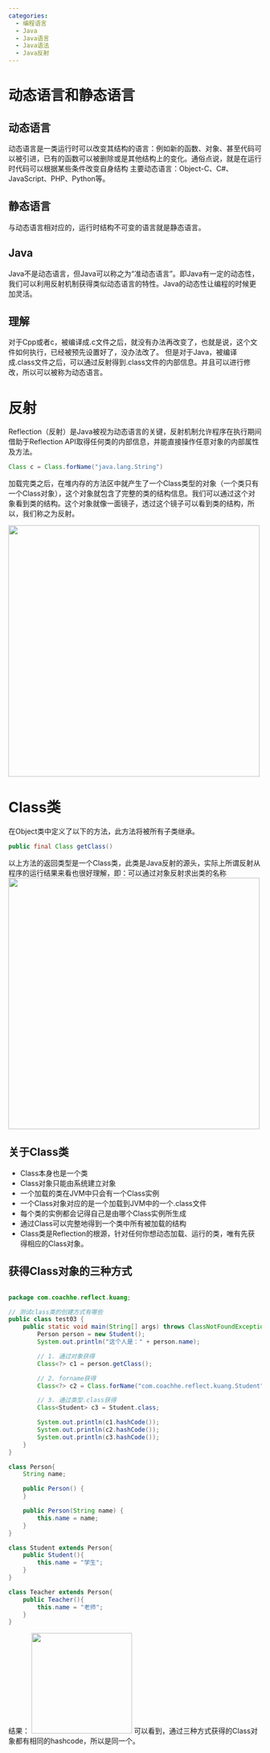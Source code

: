 ```yaml
---
categories:
  - 编程语言
  - Java
  - Java语言
  - Java语法
  - Java反射
---
```

# 动态语言和静态语言
## 动态语言
动态语言是一类运行时可以改变其结构的语言：例如新的函数、对象、甚至代码可以被引进，已有的函数可以被删除或是其他结构上的变化。通俗点说，就是在运行时代码可以根据某些条件改变自身结构
主要动态语言：Object-C、C#、JavaScript、PHP、Python等。

## 静态语言
与动态语言相对应的，运行时结构不可变的语言就是静态语言。
## Java
Java不是动态语言，但Java可以称之为“准动态语言”。即Java有一定的动态性，我们可以利用反射机制获得类似动态语言的特性。Java的动态性让编程的时候更加灵活。

## 理解
对于Cpp或者c，被编译成.c文件之后，就没有办法再改变了，也就是说，这个文件如何执行，已经被预先设置好了，没办法改了。
但是对于Java，被编译成.class文件之后，可以通过反射得到.class文件的内部信息。并且可以进行修改，所以可以被称为动态语言。


# 反射
Reflection（反射）是Java被视为动态语言的关键，反射机制允许程序在执行期间借助于Reflection API取得任何类的内部信息，并能直接操作任意对象的内部属性及方法。
```java
Class c = Class.forName("java.lang.String")
```
加载完类之后，在堆内存的方法区中就产生了一个Class类型的对象（一个类只有一个Class对象），这个对象就包含了完整的类的结构信息。我们可以通过这个对象看到类的结构。这个对象就像一面镜子，透过这个镜子可以看到类的结构，所以，我们称之为反射。

<img src=https://coachhe-1305181419.cos.ap-guangzhou.myqcloud.com/%E7%A8%8B%E5%BA%8F%E5%91%98/%E5%B7%A5%E5%85%B7/git/20210808155324.png width = 500 heigh = 100>

# Class类
在Object类中定义了以下的方法，此方法将被所有子类继承。
```java
public final Class getClass()
```
以上方法的返回类型是一个Class类，此类是Java反射的源头，实际上所谓反射从程序的运行结果来看也很好理解，即：可以通过对象反射求出类的名称
<img src=https://coachhe-1305181419.cos.ap-guangzhou.myqcloud.com/%E7%A8%8B%E5%BA%8F%E5%91%98/%E5%B7%A5%E5%85%B7/git/20210808161638.png width=500 heigh=500>

## 关于Class类
- Class本身也是一个类
- Class对象只能由系统建立对象
- 一个加载的类在JVM中只会有一个Class实例
- 一个Class对象对应的是一个加载到JVM中的一个.class文件
- 每个类的实例都会记得自己是由哪个Class实例所生成
- 通过Class可以完整地得到一个类中所有被加载的结构
- Class类是Reflection的根源，针对任何你想动态加载、运行的类，唯有先获得相应的Class对象。

## 获得Class对象的三种方式
```java

package com.coachhe.reflect.kuang;

// 测试class类的创建方式有哪些
public class test03 {
    public static void main(String[] args) throws ClassNotFoundException {
        Person person = new Student();
        System.out.println("这个人是：" + person.name);

        // 1. 通过对象获得
        Class<?> c1 = person.getClass();

        // 2. forname获得
        Class<?> c2 = Class.forName("com.coachhe.reflect.kuang.Student");

        // 3. 通过类型.class获得
        Class<Student> c3 = Student.class;

        System.out.println(c1.hashCode());
        System.out.println(c2.hashCode());
        System.out.println(c3.hashCode());
    }
}

class Person{
    String name;

    public Person() {
    }

    public Person(String name) {
        this.name = name;
    }
}

class Student extends Person{
    public Student(){
        this.name = "学生";
    }
}

class Teacher extends Person{
    public Teacher(){
        this.name = "老师";
    }
}
```

结果：
<img src=https://coachhe-1305181419.cos.ap-guangzhou.myqcloud.com/%E7%A8%8B%E5%BA%8F%E5%91%98/%E5%B7%A5%E5%85%B7/git/20210808162833.png height=200>
可以看到，通过三种方式获得的Class对象都有相同的hashcode，所以是同一个。

